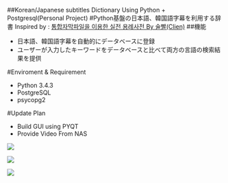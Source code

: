 ##Korean/Japanese subtitles Dictionary Using Python + Postgresql(Personal Project)
#Python基盤の日本語、韓国語字幕を利用する辞書
Inspired by : [통합자막파일을 이용한 실전 용례사전 By 술빨(Clien)](http://clien.net/cs2/bbs/board.php?bo_table=lecture&wr_id=290229&sca=&sfl=wr_name%2C1&stx=%EC%88%A0%EB%B9%A8)
##機能
 * 日本語、韓国語字幕を自動的にデータベースに登録
 * ユーザーが入力したキーワードをデータベースと比べて両方の言語の検索結果を提供

#Enviroment & Requirement
 * Python 3.4.3
 * PostgreSQL 
 * psycopg2
 
#Update Plan
 * Build GUI using PYQT
 * Provide Video From NAS
 
![](http://portfolio.jongyoonb.space/jp/wp-content/uploads/sites/2/2016/09/j1.png)

![](http://portfolio.jongyoonb.space/jp/wp-content/uploads/sites/2/2016/09/j2-1.png)

![](http://portfolio.jongyoonb.space/jp/wp-content/uploads/sites/2/2016/09/j3.png)

